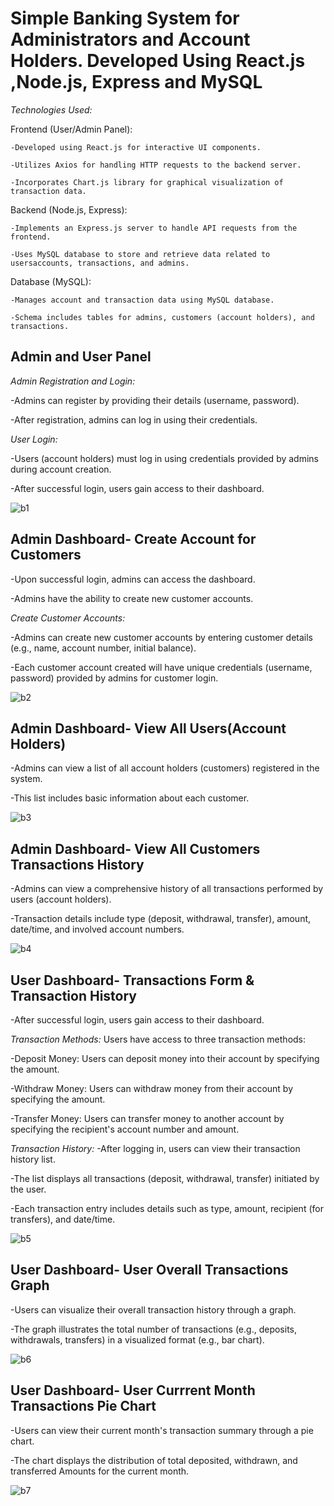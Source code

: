 # Simple Banking System for Administrators and Account Holders. Developed Using React.js ,Node.js, Express and MySQL  

*Technologies Used:*  

  Frontend (User/Admin Panel):  
  
    -Developed using React.js for interactive UI components. 
    
    -Utilizes Axios for handling HTTP requests to the backend server. 
    
    -Incorporates Chart.js library for graphical visualization of transaction data.  
    
  Backend (Node.js, Express):
  
    -Implements an Express.js server to handle API requests from the frontend.
    
    -Uses MySQL database to store and retrieve data related to usersaccounts, transactions, and admins.
    
  Database (MySQL):
  
    -Manages account and transaction data using MySQL database.
    
    -Schema includes tables for admins, customers (account holders), and transactions.

## Admin and User Panel 
*Admin Registration and Login:*

 -Admins can register by providing their details (username, password).
 
 -After registration, admins can log in using their credentials.
 
*User Login:*

 -Users (account holders) must log in using credentials provided by admins during account creation.
 
 -After successful login, users gain access to their dashboard.
 
![b1](https://github.com/brainbotsector/React-Banking-App/assets/88769793/3d1c8d15-4400-4e89-a84c-839199cce8ce)
## Admin Dashboard- Create Account for Customers

 -Upon successful login, admins can access the dashboard.
 
 -Admins have the ability to create new customer accounts.
 
*Create Customer Accounts:*

 -Admins can create new customer accounts by entering customer details (e.g., name, account number, initial balance).
 
 -Each customer account created will have unique credentials (username, password) provided by admins for customer login.
 
![b2](https://github.com/brainbotsector/React-Banking-App/assets/88769793/1a50ad0f-070a-4252-b56b-45ccab864cfd)
## Admin Dashboard- View All Users(Account Holders)

 -Admins can view a list of all account holders (customers) registered in the system.
 
 -This list includes basic information about each customer.
 
![b3](https://github.com/brainbotsector/React-Banking-App/assets/88769793/841d2f55-67e3-4eb1-bd10-eb9747460ec4)
## Admin Dashboard- View All Customers Transactions History

 -Admins can view a comprehensive history of all transactions performed by users (account holders).
 
 -Transaction details include type (deposit, withdrawal, transfer), amount, date/time, and involved account numbers.
 
![b4](https://github.com/brainbotsector/React-Banking-App/assets/88769793/458d7d74-195f-4691-a5e6-4bb48995a1f2)
## User Dashboard- Transactions Form & Transaction History

 -After successful login, users gain access to their dashboard.
 
*Transaction Methods:*
  Users have access to three transaction methods:
  
   -Deposit Money: Users can deposit money into their account by specifying the amount.
  
   -Withdraw Money: Users can withdraw money from their account by specifying the amount.
  
   -Transfer Money: Users can transfer money to another account by specifying the recipient's account number and amount.
  
*Transaction History:*
   -After logging in, users can view their transaction history list.
  
   -The list displays all transactions (deposit, withdrawal, transfer) initiated by the user.
  
   -Each transaction entry includes details such as type, amount, recipient (for transfers), and date/time.
  
![b5](https://github.com/brainbotsector/React-Banking-App/assets/88769793/7df4d3d0-6f5a-4aa8-acb9-e5a7e9ff7b4d)
## User Dashboard- User Overall Transactions Graph
  -Users can visualize their overall transaction history through a graph.
 
  -The graph illustrates the total number of transactions (e.g., deposits, withdrawals, transfers) in a visualized format (e.g., bar chart).
 
![b6](https://github.com/brainbotsector/React-Banking-App/assets/88769793/e130bd56-ef3e-45c4-9f95-ec80fe60d79e)
## User Dashboard- User Currrent Month Transactions Pie Chart
  -Users can view their current month's transaction summary through a pie chart.
 
  -The chart displays the distribution of total deposited, withdrawn, and transferred Amounts for the current month.
 
![b7](https://github.com/brainbotsector/React-Banking-App/assets/88769793/224dcc7e-ef6f-440d-a92a-c2fea58d6ba7)
